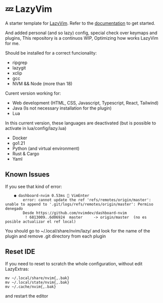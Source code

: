# 💤 LazyVim

A starter template for [LazyVim](https://github.com/LazyVim/LazyVim).
Refer to the [documentation](https://lazyvim.github.io/installation) to get started.

And added personal (and so lazy) config, special check over keymaps and plugins,
This repository is a continuos WIP, Optimizing how works LazyVim for me.

Should be installed for a correct funcionality:

- ripgrep
- lazygit
- xclip
- gcc
- NVM && Node (more than 18) 

Curent version working for:

- Web development (HTML, CSS, Javascript, Typescript, React, Tailwind)
- Java (Is not necessary installation for the plugin)
- Lua

In this current version, these languages are deactivated (but is possible to activate in lua/config/lazy.lua)

- Docker
- go1.21
- Python (and virtual environment)
- Rust & Cargo
- Yaml

## Known Issues


If you see that kind of error:

```
    ● dashboard-nvim 0.53ms  VimEnter
        error: cannot update the ref 'refs/remotes/origin/master': unable to append to '.git/logs/refs/remotes/origin/master': Permiso denegado
        Desde https://github.com/nvimdev/dashboard-nvim
         ! 6813009..6d06924  master     -> origin/master  (no es posible actualizar el ref local)
```

You should go to ~/.local/share/nvim/lazy/ and look for the name of the plugin and remove .git directory from each plugin

## Reset IDE
If you need to reset to scratch the whole configuration, without edit LazyExtras:

```
mv ~/.local/share/nvim{,.bak}
mv ~/.local/state/nvim{,.bak}
mv ~/.cache/nvim{,.bak}
```

and restart the editor

